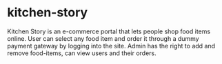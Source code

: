 # kitchen-story
Kitchen Story is an e-commerce portal that lets people shop food items online. User can select any food item and order it through a dummy payment gateway by logging into the site. Admin has the right to add and remove food-items, can view users and their orders.
